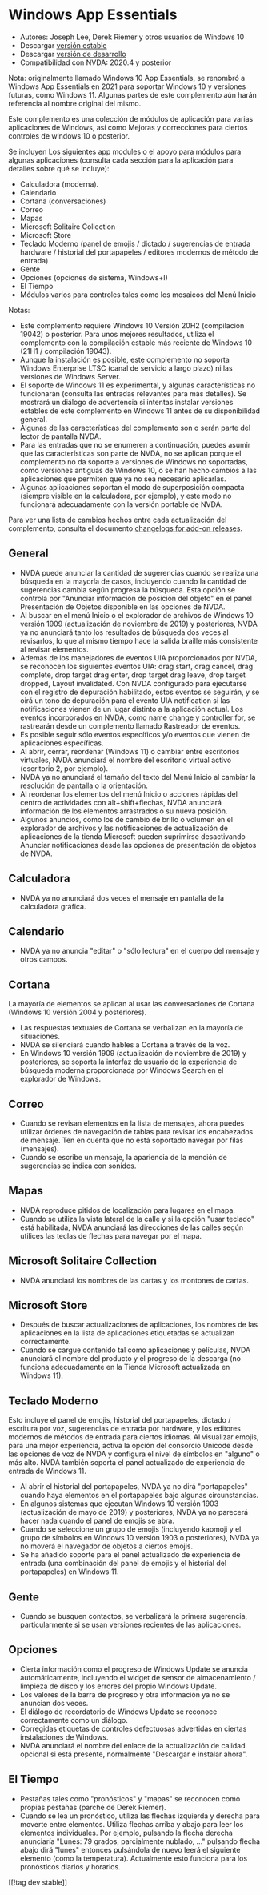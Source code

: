 # Windows App Essentials #

* Autores: Joseph Lee, Derek Riemer y otros usuarios de Windows 10
* Descargar [versión estable][1]
* Descargar [versión de desarrollo][2]
* Compatibilidad con NVDA: 2020.4 y posterior

Nota: originalmente llamado Windows 10 App Essentials, se renombró a Windows
App Essentials en 2021 para soportar Windows 10 y versiones futuras, como
Windows 11. Algunas partes de este complemento aún harán referencia al
nombre original del mismo.

Este complemento es una colección de módulos de aplicación para varias
aplicaciones de Windows, así como Mejoras y correcciones para ciertos
controles de windows 10 o posterior.

Se incluyen Los siguientes app modules o el apoyo para módulos para algunas
aplicaciones (consulta cada sección para la aplicación para detalles sobre
qué se incluye):

* Calculadora (moderna).
* Calendario
* Cortana (conversaciones)
* Correo
* Mapas
* Microsoft Solitaire Collection
* Microsoft Store
* Teclado Moderno (panel de emojis / dictado / sugerencias de entrada
  hardware / historial del portapapeles / editores modernos de método de
  entrada)
* Gente
* Opciones (opciones de sistema, Windows+I)
* El Tiempo
* Módulos varios para controles tales como los mosaicos del Menú Inicio

Notas:

* Este complemento requiere Windows 10 Versión 20H2 (compilación 19042) o
  posterior. Para unos mejores resultados, utiliza el complemento con la
  compilación estable más reciente de Windows 10 (21H1 / compilación 19043).
* Aunque la instalación es posible, este complemento no soporta Windows
  Enterprise LTSC (canal de servicio a largo plazo) ni las versiones de
  Windows Server.
* El soporte de Windows 11 es experimental, y algunas características no
  funcionarán (consulta las entradas relevantes para más detalles). Se
  mostrará un diálogo de advertencia si intentas instalar versiones estables
  de este complemento en Windows 11 antes de su disponibilidad general.
* Algunas de las características del complemento son o serán parte del
  lector de pantalla NVDA.
* Para las entradas que no se enumeren a continuación, puedes asumir que las
  características son parte de NVDA, no se aplican porque el complemento no
  da soporte a versiones de Windows no soportadas, como versiones antiguas
  de Windows 10, o se han hecho cambios a las aplicaciones que permiten que
  ya no sea necesario aplicarlas.
* Algunas aplicaciones soportan el modo de superposición compacta (siempre
  visible en la calculadora, por ejemplo), y este modo no funcionará
  adecuadamente con la versión portable de NVDA.

Para ver una lista de cambios hechos entre cada actualización del
complemento, consulta el documento [changelogs for add-on releases][3].

## General

* NVDA puede anunciar la cantidad de sugerencias cuando se realiza una
  búsqueda en la mayoría de casos, incluyendo cuando la cantidad de
  sugerencias cambia según progresa la búsqueda. Esta opción se controla por
  "Anunciar información de posición del objeto" en el panel Presentación de
  Objetos disponible en las opciones de NVDA.
* Al buscar en el menú Inicio o el explorador de archivos de Windows 10
  versión 1909 (actualización de noviembre de 2019) y posteriores, NVDA ya
  no anunciará tanto los resultados de búsqueda dos veces al revisarlos, lo
  que al mismo tiempo hace la salida braille más consistente al revisar
  elementos.
* Además de los manejadores de eventos UIA proporcionados por NVDA, se
  reconocen los siguientes eventos UIA: drag start, drag cancel, drag
  complete, drop target drag enter, drop target drag leave, drop target
  dropped, Layout invalidated. Con NVDA configurado para ejecutarse con el
  registro de depuración habilitado, estos eventos se seguirán, y se oirá un
  tono de depuración para el evento UIA notification si las notificaciones
  vienen de un lugar distinto a la aplicación actual. Los eventos
  incorporados en NVDA, como name change y controller for, se rastrearán
  desde un complemento llamado Rastreador de eventos.
* Es posible seguir sólo eventos específicos y/o eventos que vienen de
  aplicaciones específicas.
* Al abrir, cerrar, reordenar (Windows 11) o cambiar entre escritorios
  virtuales, NVDA anunciará el nombre del escritorio virtual activo
  (escritorio 2, por ejemplo).
* NVDA ya no anunciará el tamaño del texto del Menú Inicio al cambiar la
  resolución de pantalla o la orientación.
* Al reordenar los elementos del menú Inicio o acciones rápidas del centro
  de actividades con alt+shift+flechas, NVDA anunciará información de los
  elementos arrastrados o su nueva posición.
* Algunos anuncios, como los de cambio de brillo o volumen en el explorador
  de archivos y las notificaciones de actualización de aplicaciones de la
  tienda Microsoft pueden suprimirse desactivando Anunciar notificaciones
  desde las opciones de presentación de objetos de NVDA.

## Calculadora

* NVDA ya no anunciará dos veces el mensaje en pantalla de la calculadora
  gráfica.

## Calendario

* NVDA ya no anuncia "editar" o "sólo lectura" en el cuerpo del mensaje y
  otros campos.

## Cortana

La mayoría de elementos se aplican al usar las conversaciones de Cortana
(Windows 10 versión 2004 y posteriores).

* Las respuestas textuales de Cortana se verbalizan en la mayoría de
  situaciones.
* NVDA se silenciará cuando hables a Cortana a través de la voz.
* En Windows 10 versión 1909 (actualización de noviembre de 2019) y
  posteriores, se soporta la interfaz de usuario de la experiencia de
  búsqueda moderna proporcionada por Windows Search en el explorador de
  Windows.

## Correo

* Cuando se revisan elementos en la lista de mensajes, ahora puedes utilizar
  órdenes de navegación de tablas para revisar los encabezados de
  mensaje. Ten en cuenta que no está soportado navegar por filas (mensajes).
* Cuando se escribe un mensaje, la apariencia de la mención de sugerencias
  se indica con sonidos.

## Mapas

* NVDA reproduce pitidos de localización para lugares en el mapa.
* Cuando se utiliza la vista lateral de la calle y si la opción "usar
  teclado" está habilitada, NVDA anunciará las direcciones de las calles
  según utilices las teclas de flechas para navegar por el mapa.

## Microsoft Solitaire Collection

* NVDA anunciará los nombres de las cartas y los montones de cartas.

## Microsoft Store

* Después de buscar actualizaciones de aplicaciones, los nombres de las
  aplicaciones en la lista de aplicaciones etiquetadas se actualizan
  correctamente.
* Cuando se cargue contenido tal como aplicaciones y películas, NVDA
  anunciará el nombre del producto y el progreso de la descarga (no funciona
  adecuadamente en la Tienda Microsoft actualizada en Windows 11).

## Teclado Moderno

Esto incluye el panel de emojis, historial del portapapeles, dictado /
escritura por voz, sugerencias de entrada por hardware, y los editores
modernos de métodos de entrada para ciertos idiomas. Al visualizar emojis,
para una mejor experiencia, activa la opción del consorcio Unicode desde las
opciones de voz de NVDA y configura el nivel de símbolos en "alguno" o más
alto. NVDA también soporta el panel actualizado de experiencia de entrada de
Windows 11.

* Al abrir el historial del portapapeles, NVDA ya no dirá "portapapeles"
  cuando haya elementos en el portapapeles bajo algunas circunstancias.
* En algunos sistemas que ejecutan Windows 10 versión 1903 (actualización de
  mayo de 2019) y posteriores, NVDA ya no parecerá hacer nada cuando el
  panel de emojis se abra.
* Cuando se seleccione un grupo de emojis (incluyendo kaomoji y el grupo de
  símbolos en Windows 10 versión 1903 o posteriores), NVDA ya no moverá el
  navegador de objetos a ciertos emojis.
* Se ha añadido soporte para el panel actualizado de experiencia de entrada
  (una combinación del panel de emojis y el historial del portapapeles) en
  Windows 11.

## Gente

* Cuando se busquen contactos, se verbalizará la primera sugerencia,
  particularmente si se usan versiones recientes de las aplicaciones.

## Opciones

* Cierta información como el progreso de Windows Update se anuncia
  automáticamente, incluyendo el widget de sensor de almacenamiento /
  limpieza de disco y los errores del propio Windows Update.
* Los valores de la barra de progreso y otra información ya no se anuncian
  dos veces.
* El diálogo de recordatorio de Windows Update se reconoce correctamente
  como un diálogo.
* Corregidas etiquetas de controles defectuosas advertidas en ciertas
  instalaciones de Windows.
* NVDA anunciará el nombre del enlace de la actualización de calidad
  opcional si está presente, normalmente "Descargar e instalar ahora".

## El Tiempo

* Pestañas tales como "pronósticos" y "mapas" se reconocen como propias
  pestañas (parche de Derek Riemer).
* Cuando se lea un pronóstico, utiliza las flechas izquierda y derecha para
  moverte entre elementos. Utiliza flechas arriba y abajo para leer los
  elementos individuales. Por ejemplo, pulsando la flecha derecha anunciaría
  "Lunes: 79 grados, parcialmente nublado, ..." pulsando flecha abajo dirá
  "lunes" entonces pulsándola de nuevo leerá el siguiente elemento (como la
  temperatura). Actualmente esto funciona para los pronósticos diarios y
  horarios.

[[!tag dev stable]]

[1]: https://addons.nvda-project.org/files/get.php?file=w10

[2]: https://addons.nvda-project.org/files/get.php?file=w10-dev

[3]: https://github.com/josephsl/wintenapps/wiki/w10changelog
